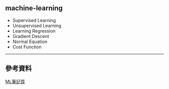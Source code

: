 ## machine-learning  
* Supervised Learning  
* Unsupervised Learning  
* Learning Regression  
* Gradient Descent
* Normal Equation  
* Cost Function  
---
## 參考資料  
[ML筆記頁](http://mooc.guokr.com/course/16/Machine-Learning/note/)
